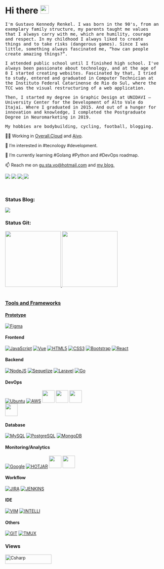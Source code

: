 <h1><b>Hi there <img src="https://user-images.githubusercontent.com/5679180/79618120-0daffb80-80be-11ea-819e-d2b0fa904d07.gif" width="27px"></b></h1> 

<samp>I'm Gustavo Kennedy Renkel. I was born in the 90's, from an exemplary family structure, my parents taught me values ​​that I always carry with me, which are humility, courage and respect. In my childhood I always liked to create things and to take risks (dangerous games). Since I was little, something always fascinated me, “how can people create amazing things?”.

<samp>I attended public school until I finished high school. I've always been passionate about technology, and at the age of 8 I started creating websites. Fascinated by that, I tried to study, entered and graduated in Computer Technician at the Instituto Federal Catarinense de Rio do Sul, where the TCC was the visual restructuring of a web application.

<samp>Then, I started my degree in Graphic Design at UNIDAVI – University Center for the Development of Alto Vale do Itajaí. Where I graduated in 2015. And out of a hunger for innovation and knowledge, I completed the Postgraduate Degree in Neuromarketing in 2019.

<samp>My hobbies are bodybuilding, cycling, football, blogging.</samp>

👨‍💻 Working in <a href="https://overall.cloud">Overall.Cloud</a> and <a href="https://aivo.co">Aivo</a>.

👀 I’m interested in #tecnology #development.

🌱 I’m currently learning #Golang #Python and #DevOps roadmap.

📫 Reach me on gu.sta.vo@hotmail.com and <a href="https://renkel.com.br">my blog.</a>

 <div>   

 <a href="mailto:gu.sta.vo@hotmail.com"><img src="https://img.shields.io/badge/Microsoft_Outlook-0078D4?style=for-the-badge&logo=microsoft-outlook&logoColor=white" target="_blank"></a> <a href="https://www.linkedin.com/in/gustavokennedy/" target="_blank"><img src="https://img.shields.io/badge/-LinkedIn-%230077B5?style=for-the-badge&logo=linkedin&logoColor=white" target="_blank"></a> <a href="https://api.whatsapp.com/send?phone=5547991423831" target="_blank">
<img src="https://img.shields.io/badge/WhatsApp-25D366?style=for-the-badge&logo=whatsapp&logoColor=white">
<a href="https://discord.com/users/8233" target="_blank"><img src="https://img.shields.io/badge/Discord-7289DA?style=for-the-badge&logo=discord&logoColor=white"    target="_blank"></a> 
<!-- <a href="https://twitter.com/GustavoRenkel" target="_blank"><img src="https://img.shields.io/twitter/follow/GustavoRenkel?style=for-the-badge">-->
 <br>
 
 <h3>Status Blog:</h3>
 <a href="https://renkel.com.br"><img src="https://img.shields.io/website?down_message=Offline&style=flat-square&up_message=Online&url=https://renkel.com.br"></a>
                             
 <br>
 <h3> Status Git:</h3>
<div>

 <a href="https://github.com/gustavokennedy/">

 <img height="180em" src="https://github-readme-stats.vercel.app/api?username=gustavokennedy&show_icons=true&theme=dark&include_all_commits=true&count_private=true"/>

 <img height="180em" src="https://github-readme-stats.vercel.app/api/top-langs/?username=gustavokennedy&layout=compact&langs_count=7&theme=dark"/>

</div> <br>

### Tools and Frameworks

#### Prototype
[![Figma](https://img.shields.io/badge/Figma-F24E1E?style=for-the-badge&logo=figma&logoColor=white&link=https://github.com/gustavokennedy)](https://github.com/gustavokennedy) 
          
#### Frontend
 [![JavaScript](https://img.shields.io/badge/-JavaScript-black?style=for-the-badge&logo=javascript&link=https://github.com/gustavokennedy)](https://github.com/gustavokennedy) 
 [![Vue](https://img.shields.io/badge/Vue.js-35495E?style=for-the-badge&logo=vue.js&logoColor=4FC08D&link=https://github.com/gustavokennedy)](https://github.com/gustavokennedy) 
[![HTML5](https://img.shields.io/badge/-HTML5-E34F26?style=for-the-badge&logo=html5&logoColor=white&link=https://github.com/gustavokennedy)](https://github.com/gustavokennedy) 
[![CSS3](https://img.shields.io/badge/-CSS3-1572B6?style=for-the-badge&logo=css3&link=https://github.com/gustavokennedy)](https://github.com/gustavokennedy)
[![Bootstrap](https://img.shields.io/badge/-Bootstrap-563D7C?style=for-the-badge&logo=bootstrap&logoColor=white&link=https://github.com/gustavokennedy)](https://github.com/gustavokennedy) 
[![React](https://img.shields.io/badge/-React-black?style=for-the-badge&logo=react&link=https://github.com/gustavokennedy)](https://github.com/gustavokennedy) 
          
#### Backend
 
[![NodeJS](https://img.shields.io/badge/Node.js-43853D?style=for-the-badge&logo=node.js&logoColor=white&link=https://github.com/gustavokennedy)](https://github.com/gustavokennedy) 
[![Sequelize](https://img.shields.io/badge/sequelize-323330?style=for-the-badge&logo=sequelize&logoColor=blue&link=https://github.com/gustavokennedy)](https://github.com/gustavokennedy) 
[![Laravel]( https://img.shields.io/badge/Laravel-FF2D20?style=for-the-badge&logo=laravel&logoColor=white&link=https://github.com/gustavokennedy)](https://github.com/gustavokennedy) 
[![Go](https://img.shields.io/badge/Go-00ADD8?style=for-the-badge&logo=go&logoColor=white&link=https://github.com/gustavokennedy)](https://github.com/gustavokennedy) 

#### DevOps
[![Ubuntu](https://img.shields.io/badge/Ubuntu-E95420?style=for-the-badge&logo=ubuntu&logoColor=white&link=https://github.com/gustavokennedy)](https://github.com/gustavokennedy) 
[![AWS](https://img.shields.io/badge/Amazon_AWS-FF9900?style=for-the-badge&logo=amazonaws&logoColor=white&link=https://github.com/gustavokennedy)](https://github.com/gustavokennedy) 
<img src="https://cdn.jsdelivr.net/gh/devicons/devicon/icons/nginx/nginx-original.svg" width="40" height="40" />
<img src="https://cdn.jsdelivr.net/gh/devicons/devicon/icons/ansible/ansible-original-wordmark.svg" width="40" height="40" />
<img src="https://cdn.jsdelivr.net/gh/devicons/devicon/icons/terraform/terraform-original-wordmark.svg" width="40" height="40" />          
<img src="https://cdn.jsdelivr.net/gh/devicons/devicon/icons/docker/docker-original-wordmark.svg" width="40" height="40" />
          
#### Database
[![MySQL](https://img.shields.io/badge/MySQL-005C84?style=for-the-badge&logo=mysql&logoColor=white&link=https://github.com/gustavokennedy)](https://github.com/gustavokennedy)
 [![PostgreSQL](https://img.shields.io/badge/PostgreSQL-316192?style=for-the-badge&logo=postgresql&logoColor=white&link=https://github.com/gustavokennedy)](https://github.com/gustavokennedy)
 [![MongoDB](https://img.shields.io/badge/MongoDB-4EA94B?style=for-the-badge&logo=mongodb&logoColor=white&link=https://github.com/gustavokennedy)](https://github.com/gustavokennedy)
 
#### Monitoring/Analytics
[![Google](https://img.shields.io/badge/Google%20Analytics-E37400)](https://github.com/gustavokennedy)
[![HOTJAR](https://img.shields.io/badge/hotjar-FD3A5C?style=for-the-badge&logo=hotjar&logoColor=white&link=https://github.com/gustavokennedy)](https://github.com/gustavokennedy)
<img src="https://cdn.jsdelivr.net/gh/devicons/devicon/icons/prometheus/prometheus-original.svg" width="40" height="40" />
<img src="https://cdn.jsdelivr.net/gh/devicons/devicon/icons/grafana/grafana-original-wordmark.svg" width="40" height="40" /> 
          
#### Workflow  
[![JIRA](https://img.shields.io/badge/Jira-0052CC?style=for-the-badge&logo=Jira&logoColor=white&link=https://github.com/gustavokennedy)](https://github.com/gustavokennedy)
[![JENKINS](https://img.shields.io/badge/Jenkins-D24939?style=for-the-badge&logo=Jenkins&logoColor=white&link=https://github.com/gustavokennedy)](https://github.com/gustavokennedy)
 
#### IDE
[![VIM](https://img.shields.io/badge/VIM-%2311AB00.svg?&style=for-the-badge&logo=vim&logoColor=white&link=https://github.com/gustavokennedy)](https://github.com/gustavokennedy)
[![INTELLI](https://img.shields.io/badge/IntelliJ_IDEA-000000.svg?style=for-the-badge&logo=intellij-idea&logoColor=white&link=https://github.com/gustavokennedy)](https://github.com/gustavokennedy)
 
#### Others

 [![GIT](https://img.shields.io/badge/GIT-E44C30?style=for-the-badge&logo=git&logoColor=white&link=https://github.com/gustavokennedy)](https://github.com/gustavokennedy)
[![TMUX](https://img.shields.io/badge/tmux-1BB91F?style=for-the-badge&logo=tmux&logoColor=white&link=https://github.com/gustavokennedy)](https://github.com/gustavokennedy)
 
 
          
### Views 
 <div>

  <img align="center" alt="Csharp" height="30" width="150" src="https://komarev.com/ghpvc/?username=gustavokennedy&color=green" alt="gustavokennedy" /> <br>

 </div>  
